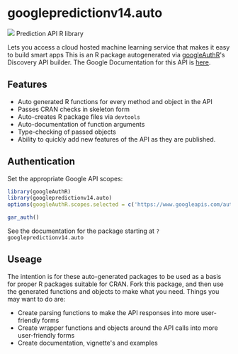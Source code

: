 # googlepredictionv14.auto
![](https://www.google.com/images/icons/feature/predictionapi-32.png)
Prediction API R library

Lets you access a cloud hosted machine learning service that makes it easy to build smart apps
This is an R package autogenerated via [googleAuthR](http://code.markedmondson.me/googleAuthR)'s Discovery API builder. 
The Google Documentation for this API is [here](https://developers.google.com/prediction/docs/developer-guide).

## Features 
 * Auto generated R functions for every method and object in the API
 * Passes CRAN checks in skeleton form
 * Auto-creates R package files via `devtools`
 * Auto-documentation of function arguments
 * Type-checking of passed objects
 * Ability to quickly add new features of the API as they are published.

## Authentication
Set the appropriate Google API scopes:

```r
library(googleAuthR)
library(googlepredictionv14.auto)
options(googleAuthR.scopes.selected = c('https://www.googleapis.com/auth/devstorage.full_control', 'https://www.googleapis.com/auth/devstorage.read_only', 'https://www.googleapis.com/auth/devstorage.read_write', 'https://www.googleapis.com/auth/prediction'))

gar_auth()
```
 See the documentation for the package starting at `?googlepredictionv14.auto`
## Useage
The intention is for these auto-generated packages to be used as a basis for proper R packages suitable for CRAN.
Fork this package, and then use the generated functions and objects to make what you need.
Things you may want to do are:
* Create parsing functions to make the API responses into more user-friendly forms
* Create wrapper functions and objects around the API calls into more user-friendly forms
* Create documentation, vignette's and examples

